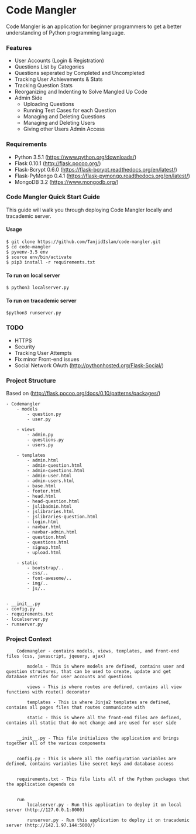# Code Mangler
Code Mangler is an application for beginner programmers to get a better understanding of Python programming language. 

### Features
- User Accounts (Login & Registration)
- Questions List by Categories
- Questions seperated by Completed and Uncompleted
- Tracking User Achievements & Stats
- Tracking Question Stats
- Reorganizing and Indenting to Solve Mangled Up Code
- Admin Side
    - Uploading Questions
    - Running Test Cases for each Question
    - Managing and Deleting Questions
    - Managing and Deleting Users
    - Giving other Users Admin Access

### Requirements
- Python 3.5.1 (https://www.python.org/downloads/)
- Flask 0.10.1 (http://flask.pocoo.org/)
- Flask-Bcrypt 0.6.0 (https://flask-bcrypt.readthedocs.org/en/latest/)
- Flask-PyMongo 0.4.1 (https://flask-pymongo.readthedocs.org/en/latest/)
- MongoDB 3.2 (https://www.mongodb.org/)

### Code Mangler Quick Start Guide

This guide will walk you through deploying Code Mangler locally and tracademic server.

#### Usage

```console
$ git clone https://github.com/TanjidIslam/code-mangler.git
$ cd code-mangler
$ pyvenv-3.5 env
$ source env/bin/activate
$ pip3 install -r requirements.txt
```

#### To run on local server
```console
$ python3 localserver.py
```

#### To run on tracademic server
```console
$python3 runserver.py
```

### TODO
- HTTPS
- Security
- Tracking User Attempts
- Fix minor Front-end issues
- Social Network OAuth (http://pythonhosted.org/Flask-Social/)

### Project Structure
Based on (http://flask.pocoo.org/docs/0.10/patterns/packages/)

    - Codemangler
        - models
            - question.py
            - user.py
        
        - views
            - admin.py
            - questions.py
            - users.py
        
        - templates
            - admin.html
            - admin-question.html
            - admin-questions.html
            - admin-user.html
            - admin-users.html
            - base.html
            - footer.html
            - head.html
            - head-question.html
            - jslibadmin.html
            - jslibraries.html
            - jslibraries-question.html
            - login.html
            - navbar.html
            - navbar-admin.html
            - question.html
            - questions.html
            - signup.html
            - upload.html
       
        - static
            - bootstrap/..
            - css/..
            - font-awesome/..
            - img/..
            - js/..
    
    
    - __init__.py
    - config.py
    - requirements.txt
    - localserver.py
    - runserver.py



### Project Context
        Codemangler - contains models, views, templates, and front-end files (css, javascript, jqeuery, ajax)
    
            models - This is where models are defined, contains user and question structures, that can be used to create, update and get database entries for user accounts and questions
            
            views - This is where routes are defined, contains all view functions with route() decorator
            
            templates - This is where Jinja2 templates are defined, contains all pages files that routes communicate with
            
            static - This is where all the front-end files are defined, contains all static that do not change and are used for user side
            
            
        __init__.py - This file initializes the application and brings together all of the various components
        
        
        config.py - This is where all the configuration variables are defined, contains variables like secret keys and database access
        
        
        requirements.txt - This file lists all of the Python packages that the application depends on
        
        
        run
            localserver.py - Run this application to deploy it on local server (http://127.0.0.1:8000)
            
            runserver.py - Run this application to deploy it on tracademic server (http://142.1.97.144:5000/)
        
        
        
        
